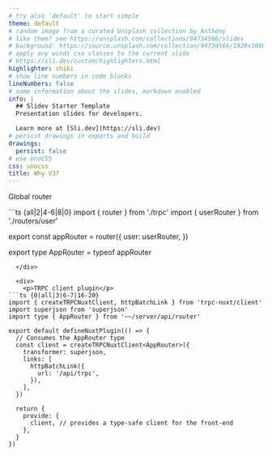 ```yaml
---
# try also 'default' to start simple
theme: default
# random image from a curated Unsplash collection by Anthony
# like them? see https://unsplash.com/collections/94734566/slidev
# background: https://source.unsplash.com/collection/94734566/1920x1080
# apply any windi css classes to the current slide
# https://sli.dev/custom/highlighters.html
highlighter: shiki
# show line numbers in code blocks
lineNumbers: false
# some information about the slides, markdown enabled
info: |
  ## Slidev Starter Template
  Presentation slides for developers.

  Learn more at [Sli.dev](https://sli.dev)
# persist drawings in exports and build
drawings:
  persist: false
# use UnoCSS
css: unocss
title: Why V3?
---
```

<div class="flex gap-10">
  <div>
    <p>Global router</p>
```ts {all|2|4-6|8|0}
import { router } from './trpc'
import { userRouter } from './routers/user'

export const appRouter = router({
  user: userRouter,
})

export type AppRouter = typeof appRouter
```
  </div>

  <div>
    <p>TRPC client plugin</p>
```ts {0|all|3|6-7|16-20}
import { createTRPCNuxtClient, httpBatchLink } from 'trpc-nuxt/client'
import superjson from 'superjson'
import type { AppRouter } from '~~/server/api/router'

export default defineNuxtPlugin(() => {
  // Consumes the AppRouter type
  const client = createTRPCNuxtClient<AppRouter>({
    transformer: superjson,
    links: [
      httpBatchLink({
        url: '/api/trpc',
      }),
    ],
  })

  return {
    provide: {
      client, // provides a type-safe client for the front-end
    },
  }
})

```
</div>

</div>